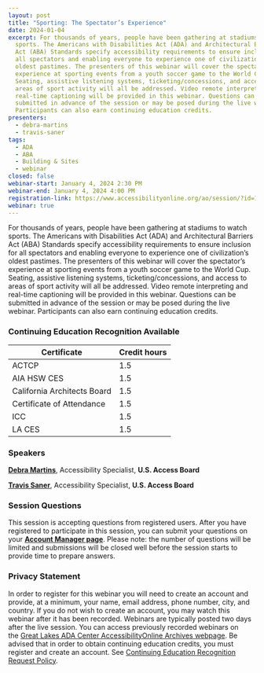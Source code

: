 ```yaml
---
layout: post
title: "Sporting: The Spectator’s Experience"
date: 2024-01-04
excerpt: For thousands of years, people have been gathering at stadiums to watch
  sports. The Americans with Disabilities Act (ADA) and Architectural Barriers
  Act (ABA) Standards specify accessibility requirements to ensure inclusion for
  all spectators and enabling everyone to experience one of civilization’s
  oldest pastimes. The presenters of this webinar will cover the spectator’s
  experience at sporting events from a youth soccer game to the World Cup.
  Seating, assistive listening systems, ticketing/concessions, and access to
  areas of sport activity will all be addressed. Video remote interpreting and
  real-time captioning will be provided in this webinar. Questions can be
  submitted in advance of the session or may be posed during the live webinar.
  Participants can also earn continuing education credits.
presenters:
  - debra-martins
  - travis-saner
tags:
  - ADA
  - ABA
  - Building & Sites
  - webinar
closed: false
webinar-start: January 4, 2024 2:30 PM
webinar-end: January 4, 2024 4:00 PM
registration-link: https://www.accessibilityonline.org/ao/session/?id=111097
webinar: true
---
```

For thousands of years, people have been gathering at stadiums to watch sports. The Americans with Disabilities Act (ADA) and Architectural Barriers Act (ABA) Standards specify accessibility requirements to ensure inclusion for all spectators and enabling everyone to experience one of civilization’s oldest pastimes. The presenters of this webinar will cover the spectator’s experience at sporting events from a youth soccer game to the World Cup. Seating, assistive listening systems, ticketing/concessions, and access to areas of sport activity will all be addressed. Video remote interpreting and real-time captioning will be provided in this webinar. Questions can be submitted in advance of the session or may be posed during the live webinar. Participants can also earn continuing education credits.

### Continuing Education Recognition Available

| **Certificate**             | **Credit hours** |
| --------------------------- | ---------------- |
| ACTCP                       | 1.5              |
| AIA HSW CES                 | 1.5              |
| California Architects Board | 1.5              |
| Certificate of Attendance   | 1.5              |
| ICC                         | 1.5              |
| L﻿A CES                     | 1.5              |

### Speakers

**[Debra Martins](https://www.accessibilityonline.org/speakers/speaker.aspx?id=11035&ret=Sporting:%20The%20Spectator%E2%80%99s%20Experience)**, Accessibility Specialist, **U.S. Access Board**

**[Travis Saner](https://www.accessibilityonline.org/speakers/speaker.aspx?id=11032&ret=Sporting:%20The%20Spectator%E2%80%99s%20Experience)**, Accessibility Specialist, **U.S. Access Board**

### Session Questions

This session is accepting questions from registered users. After you have registered to participate in this session, you can submit your questions on your **[Account Manager page](https://www.accessibilityonline.org/ao/accountManager/110952 "external link")**. Please note: the number of questions will be limited and submissions will be closed well before the session starts to provide time to prepare answers.

### Privacy Statement

In order to register for this webinar you will need to create an account and provide, at a minimum, your name, email address, phone number, city, and country. If you do not wish to create an account, you may watch this webinar after it has been recorded. Webinars are typically posted two days after the live session. You can access previously recorded webinars on the [Great Lakes ADA Center AccessibilityOnline Archives webpage](https://www.accessibilityonline.org/ao/archives/ "external link"). Be advised that in order to obtain continuing education credits, you must register and create an account. See [Continuing Education Recognition Request Policy](https://www.accessibilityonline.org/continuing-education/CEUDetails.aspx "external link").